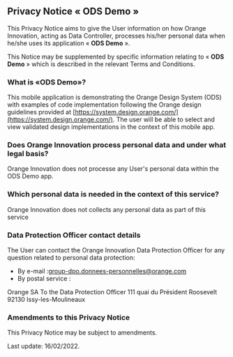 ## Privacy Notice « **ODS Demo** »

This Privacy Notice aims to give the User information on how Orange Innovation, acting as Data Controller, processes his/her personal data when he/she uses its application « **ODS Demo** ».

This Notice may be supplemented by specific information relating to « **ODS Demo** » which is described in the relevant Terms and Conditions.

### What is «ODS Demo»?

This mobile application is demonstrating the Orange Design System (ODS) with examples of code implementation following the Orange design guidelines provided at [https://system.design.orange.com/](https://system.design.orange.com/). The user will be able to select and view validated design implementations in the context of this mobile app.

### Does Orange Innovation process personal data and under what legal basis?

Orange Innovation does not processe any User's personal data within the ODS Demo app.

### Which personal data is needed in the context of this service?

Orange Innovation does not collects any personal data as part of this service

### Data Protection Officer contact details

The User can contact the Orange Innovation Data Protection Officer for any question related to personal data protection:

- By e-mail :[group-dpo.donnees-personnelles@orange.com](mailto:group-dpo.donnees-personnelles@orange.com)
- By postal service :

Orange SA
To the Data Protection Officer
111 quai du Président Roosevelt
92130 Issy-les-Moulineaux

### Amendments to this Privacy Notice

This Privacy Notice may be subject to amendments.

Last update: 16/02/2022.
